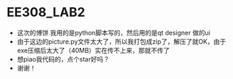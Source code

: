 # EE308_LAB2
- 这次的博饼 我用的是python脚本写的，然后用的是qt designer 做的ui
- 由于这边的picture.py文件太大了，所以我打包成zip了，解压了就OK，由于exe压缩后太大了（40MB）实在传不上来，那就不传了
- 想piao我代码的，点个star好吗？
- 谢谢！
